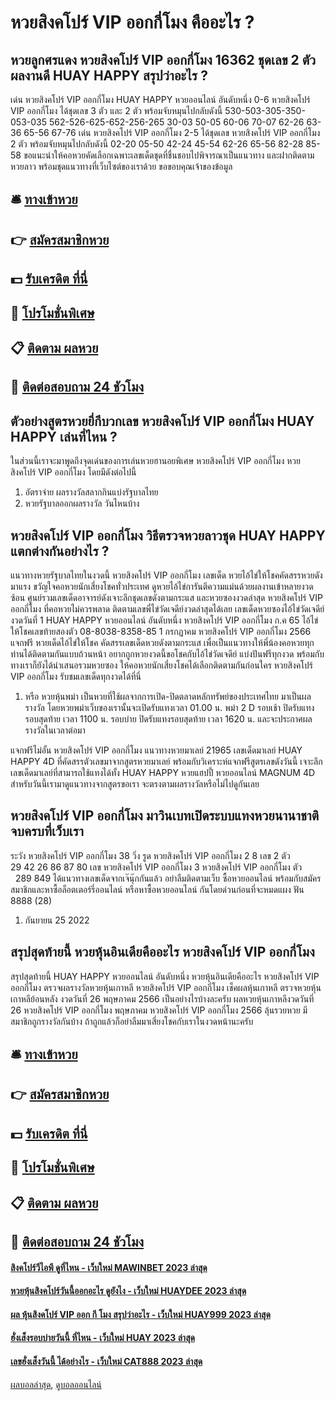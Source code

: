# หวยสิงคโปร์ VIP ออกกี่โมง คืออะไร ?
## หวยลูกศรแดง หวยสิงคโปร์ VIP ออกกี่โมง 16362 ชุดเลข 2 ตัวผลงานดี HUAY HAPPY สรุปว่าอะไร ?
เด่น หวยสิงคโปร์ VIP ออกกี่โมง HUAY HAPPY หวยออนไลน์ อันดับหนึ่ง 0-6 หวยสิงคโปร์ VIP ออกกี่โมง ได้ชุดเลข 3 ตัว และ 2 ตัว พร้อมจับหมุนไปกลับดังนี้
530-503-305-350-053-035
562-526-625-652-256-265
30-03
50-05
60-06
70-07
62-26
63-36
65-56
67-76
เด่น หวยสิงคโปร์ VIP ออกกี่โมง 2-5 ได้ชุดเลข หวยสิงคโปร์ VIP ออกกี่โมง 2 ตัว พร้อมจับหมุนไปกลับดังนี้
02-20
05-50
42-24
45-54
62-26
65-56
82-28
85-58
ขอแนะนำให้คอหวยคัดเลือกเฉพาะเลขเด็ดชุดที่ชื่นชอบไปพิจารณาเป็นแนวทาง และฝากติดตามหวยลาว พร้อมชุดแนวทางที่เว็บไซต์ของเราด้วย
ขอขอบคุณเจ้าของข้อมูล


## 🛎 [ทางเข้าหวย](https://bit.ly/3BG5bNw)
## 👉 [สมัครสมาชิกหวย](https://bit.ly/3BG5bNw)
## 💵 [รับเครดิต ที่นี่](https://bit.ly/3C3mvgS)
## 👑 [โปรโมชั่นพิเศษ](https://bit.ly/3C3mvgS)
## 📋 [ติดตาม ผลหวย](https://bit.ly/3C3mvgS)
## 📱 [ติดต่อสอบถาม 24 ชัวโมง](https://bit.ly/3C3mvgS)

## ตัวอย่างสูตรหวยยี่กีบวกเลข หวยสิงคโปร์ VIP ออกกี่โมง HUAY HAPPY เล่นที่ไหน ?
ในส่วนนี้เราจะมาพูดถึงจุดเด่นของการเล่นหวยฮานอยพิเศษ หวยสิงคโปร์ VIP ออกกี่โมง หวยสิงคโปร์ VIP ออกกี่โมง โดยมีดังต่อไปนี้
1. อัตราจ่าย ผลรางวัลสลากกินแบ่งรัฐบาลไทย
2. หวยรัฐบาลออกผลรางวัล วันไหนบ้าง

## หวยสิงคโปร์ VIP ออกกี่โมง วิธีตรวจหวยลาวชุด HUAY HAPPY แตกต่างกันอย่างไร ?
แนวทางหวยรัฐบาลไทยในงวดนี้ หวยสิงคโปร์ VIP ออกกี่โมง เลขเด็ด หวยไอ้ไข่ให้โชคคัดสรรหวยดังมาแรง ขวัญใจคอหวยนักเสี่ยงโชคทั่วประเทศ ดูหวยไอ้ไข่การันตีความแม่นด้วยผลงานเข้าหลายงวดซ้อน ศูนย์รวมเลขเด็ดอาจารย์ดังเจาะลึกชุดเลขดังตามกระแส และหวยซองงวดล่าสุด หวยสิงคโปร์ VIP ออกกี่โมง ที่คอหวยไม่ควรพลาด ติดตามเลขพี่ไข่วัดเจดีย์งวดล่าสุดได้เลย
เลขเด็ดหวยซองไอ้ไข่วัดเจดีย์ งวดวันที่ 1 HUAY HAPPY หวยออนไลน์ อันดับหนึ่ง หวยสิงคโปร์ VIP ออกกี่โมง ก.ค 65
ไอ้ไข่ให้โชคเลขท้ายสองตัว
08-8038-8358-85
1 กรกฏาคม หวยสิงคโปร์ VIP ออกกี่โมง 2566
แจกฟรี หวยเด็ดไอ้ไข่ให้โชค คัดสรรเลขเด็ดหวยดังตามกระแส เพื่อเป็นแนวทางให้พี่น้องคอหวยทุกท่านได้ติดตามกันแบบถ้วนหน้า อยากถูกหวยงวดนี้ขอโชคกับไอ้ไข่วัดเจดีย์ แบ่งปันฟรีทุกงวด พร้อมกับทางเราก็ยังได้นำเสนอรวมหวยซอง ให้คอหวยนักเสี่ยงโชคได้เลือกติดตามกันก่อนใคร หวยสิงคโปร์ VIP ออกกี่โมง รับชมเลขเด็ดทุกงวดได้ที่นี่
1. หรือ หวยหุ้นพม่า เป็นหวยที่ใช้ผลจากการเปิด-ปิดตลาดหลักทรัพย์ของประเทศไทย มาเป็นผลรางวัล โดยหวยพม่าเว็บของเรานั้นจะเปิดรับแทงเวลา 01.00 น. พม่า 2 D รอบเช้า ปิดรับแทงรอบสุดท้าย เวลา 1100 น. รอบบ่าย ปิดรับแทงรอบสุดท้าย เวลา 1620 น. และจะประกาศผลรางวัลในเวลาต่อมา

แจกฟรีไม่อั้น หวยสิงคโปร์ VIP ออกกี่โมง แนวทางหวยมาเลย์ 21965 เลขเด็ดมาเลย์ HUAY HAPPY 4D ที่คัดสรรตัวเลขมาจากสูตรหวยมาเลย์ พร้อมกับวิเคราะห์แจกฟรีสูตรเลขดังวันนี้ เจาะลึกเลขเด็ดมาเลย์ที่สามารถใช้แทงได้ทั้ง HUAY HAPPY หวยแฮปปี้ หวยออนไลน์ MAGNUM 4D สำหรับวันนี้เรามาดูแนวทางจากสูตรขอเรา จะตรงตามผลรางวัลหรือไม่ไปดูกันเลย

## หวยสิงคโปร์ VIP ออกกี่โมง มาวินเบทเปิดระบบแทงหวยนานาชาติ จบครบที่เว็บเรา
ระวัง หวยสิงคโปร์ VIP ออกกี่โมง 38
วิ่ง รูด หวยสิงคโปร์ VIP ออกกี่โมง 2 8
เลข 2 ตัว           29 42 26 86 87 80
เลข หวยสิงคโปร์ VIP ออกกี่โมง 3 หวยสิงคโปร์ VIP ออกกี่โมง ตัว           289 849
ได้แนวทางเลขเด็ดจากเจ๊นุ๊กกันแล้ว อย่าลืมติดตามเว็บ ซื้อหวยออนไลน์ พร้อมกับสมัครสมาชิกและหาซื้อล็อตเตอร์รี่ออนไลน์ หรือหาซื้อหวยออนไลน์ กันโดยด่วนก่อนที่จะหมดแผง
ฟัน 8888 (28)
1. กันยายน 25 2022

## สรุปสุดท้ายนี้ หวยหุ้นอินเดียคืออะไร หวยสิงคโปร์ VIP ออกกี่โมง
สรุปสุดท้ายนี้ HUAY HAPPY หวยออนไลน์ อันดับหนึ่ง หวยหุ้นอินเดียคืออะไร หวยสิงคโปร์ VIP ออกกี่โมง ตรวจผลรางวัลหวยหุ้นเกาหลี หวยสิงคโปร์ VIP ออกกี่โมง เช็คผลหุ้นเกาหลี ตรวจหวยหุ้นเกาหลีย้อนหลัง งวดวันที่ 26 พฤษภาคม 2566
เป็นอย่างไรบ้างละครับ ผลหวยหุ้นเกาหลีงวดวันที่ 26 หวยสิงคโปร์ VIP ออกกี่โมง พฤษภาคม หวยสิงคโปร์ VIP ออกกี่โมง 2566 ลุ้นรวยหวย มีสมาชิกถูกรางวัลกันบ้าง ถ้าถูกแล้วก็อย่าลืมมาเสี่ยงโชคกับเราในงวดหน้านะครับ

## 🛎 [ทางเข้าหวย](https://bit.ly/3BG5bNw)
## 👉 [สมัครสมาชิกหวย](https://bit.ly/3BG5bNw)
## 💵 [รับเครดิต ที่นี่](https://bit.ly/3C3mvgS)
## 👑 [โปรโมชั่นพิเศษ](https://bit.ly/3C3mvgS)
## 📋 [ติดตาม ผลหวย](https://bit.ly/3C3mvgS)
## 📱 [ติดต่อสอบถาม 24 ชัวโมง](https://bit.ly/3C3mvgS)

#### [สิงคโปร์วีไอพี ดูที่ไหน - เว็บใหม่ MAWINBET 2023 ล่าสุด](https://atom.io/themes/สิงคโปร์วีไอพี%20ดูที่ไหน%20-%20เว็บใหม่%20mawinbet%202023%20ล่าสุด)
#### [หวยหุ้นสิงคโปร์วันนี้ออกอะไร ดูยังไง - เว็บใหม่ HUAYDEE 2023 ล่าสุด](https://atom.io/themes/หวยหุ้นสิงคโปร์วันนี้ออกอะไร%20ดูยังไง%20-%20เว็บใหม่%20huaydee%202023%20ล่าสุด)
#### [ผล หุ้นสิงคโปร์ VIP ออก กี โมง สรุปว่าอะไร - เว็บใหม่ HUAY999 2023 ล่าสุด](https://atom.io/themes/ผล%20หุ้นสิงคโปร์%20vip%20ออก%20กี%20โมง%20สรุปว่าอะไร%20-%20เว็บใหม่%20huay999%202023%20ล่าสุด)
#### [ฮั่งเส็งรอบบ่ายวันนี้ ที่ไหน - เว็บใหม่ HUAY 2023 ล่าสุด](https://atom.io/themes/ฮั่งเส็งรอบบ่ายวันนี้%20ที่ไหน%20-%20เว็บใหม่%20huay%202023%20ล่าสุด)
#### [เลขฮั่งเส็งวันนี้ ได้อย่างไร - เว็บใหม่ CAT888 2023 ล่าสุด](https://atom.io/themes/เลขฮั่งเส็งวันนี้%20ได้อย่างไร%20-%20เว็บใหม่%20cat888%202023%20ล่าสุด)

[ผลบอลล่าสุด](https://siamsport.tv "ผลบอลล่าสุด"), [ดูบอลออนไลน์](https://siamsport.tv/ดูบอลสด "ดูบอลออนไลน์")